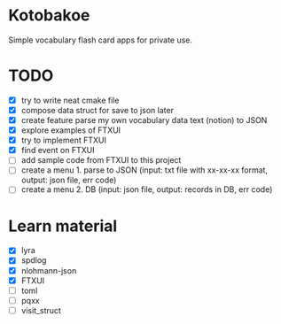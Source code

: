 # Kotobakoe
Simple vocabulary flash card apps for private use.

# TODO
- [x] try to write neat cmake file
- [x] compose data struct for save to json later
- [x] create feature parse my own vocabulary data text (notion) to JSON
- [x] explore examples of FTXUI
- [x] try to implement FTXUI
- [x] find event on FTXUI
- [ ] add sample code from FTXUI to this project
- [ ] create a menu 1. parse to JSON (input: txt file with xx-xx-xx format, output: json file, err code) 
- [ ] create a menu 2. DB (input: json file, output: records in DB, err code)

# Learn material
- [x] lyra
- [x] spdlog
- [x] nlohmann-json
- [x] FTXUI
- [ ] toml
- [ ] pqxx
- [ ] visit_struct
